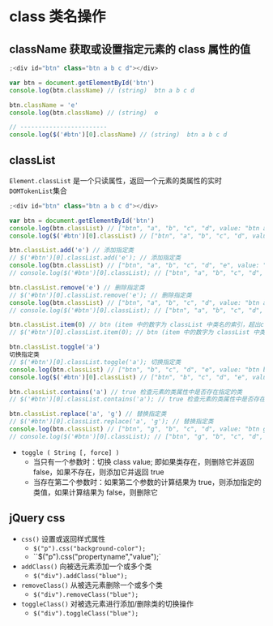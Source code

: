 # class 类名操作

## className 获取或设置指定元素的 class 属性的值

```js
;<div id="btn" class="btn a b c d"></div>

var btn = document.getElementById('btn')
console.log(btn.className) // (string)  btn a b c d

btn.className = 'e'
console.log(btn.className) // (string)  e

// ------------------------
console.log($('#btn')[0].className) // (string)  btn a b c d
```

## classList

`Element.classList` 是一个只读属性，返回一个元素的类属性的实时`DOMTokenList`集合

```js
;<div id="btn" class="btn a b c d"></div>

var btn = document.getElementById('btn')
console.log(btn.classList) // ["btn", "a", "b", "c", "d", value: "btn a b c d"]
console.log($('#btn')[0].classList) // ["btn", "a", "b", "c", "d", value: "btn a b c d"]

btn.classList.add('e') // 添加指定类
// $('#btn')[0].classList.add('e'); // 添加指定类
console.log(btn.classList) // ["btn", "a", "b", "c", "d", "e", value: "btn a b c d e"]
// console.log($('#btn')[0].classList); // ["btn", "a", "b", "c", "d", "e", value: "btn a b c d e"]

btn.classList.remove('e') // 删除指定类
// $('#btn')[0].classList.remove('e'); // 删除指定类
console.log(btn.classList) // ["btn", "a", "b", "c", "d", value: "btn a b c d"]
// console.log($('#btn')[0].classList); // ["btn", "a", "b", "c", "d", value: "btn a b c d"]

btn.classList.item(0) // btn (item 中的数字为 classList 中类名的索引，超出classList索引值后返回 null)
// $('#btn')[0].classList.item(0); // btn (item 中的数字为 classList 中类名的索引，超出classList索引值后返回 null)

btn.classList.toggle('a')
切换指定类
// $('#btn')[0].classList.toggle('a'); 切换指定类
console.log(btn.classList) // ["btn", "b", "c", "d", "e", value: "btn b c d e"]
console.log($('#btn')[0].classList) // ["btn", "b", "c", "d", "e", value: "btn b c d e"]

btn.classList.contains('a') // true 检查元素的类属性中是否存在指定的类
// $('#btn')[0].classList.contains('a'); // true 检查元素的类属性中是否存在指定的类

btn.classList.replace('a', 'g') // 替换指定类
// $('#btn')[0].classList.replace('a', 'g'); // 替换指定类
console.log(btn.classList) // ["btn", "g", "b", "c", "d", value: "btn g b c d"]
// console.log($('#btn')[0].classList); // ["btn", "g", "b", "c", "d", value: "btn g b c d"]
```

- `toggle ( String [, force] )`
  - 当只有一个参数时：切换 class value; 即如果类存在，则删除它并返回 false，如果不存在，则添加它并返回 true
  - 当存在第二个参数时：如果第二个参数的计算结果为 true，则添加指定的类值，如果计算结果为 false，则删除它

## jQuery css

- `css()` 设置或返回样式属性
  - `$("p").css("background-color");`
  - ``$("p").css("propertyname","value");`
- `addClass()` 向被选元素添加一个或多个类
  - `$("div").addClass("blue");`
- `removeClass()` 从被选元素删除一个或多个类
  - `$("div").removeClass("blue");`
- `toggleClass()` 对被选元素进行添加/删除类的切换操作
  - `$("div").toggleClass("blue");`
